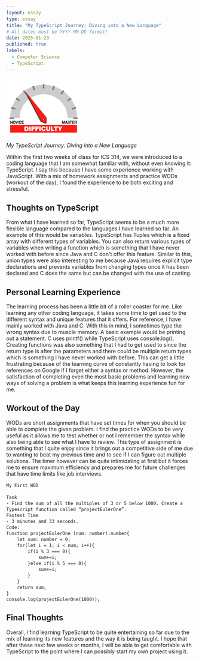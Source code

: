 ```yaml
---
layout: essay
type: essay
title: "My TypeScript Journey: Diving into a New Language"
# All dates must be YYYY-MM-DD format!
date: 2025-01-23
published: true
labels:
  - Computer Science
  - TypeScript
---
```


<img width="200px" class="rounded float-start pe-4" src="../img/difficulty/degree_difficulty.jpg">

*My TypeScript Journey: Diving into a New Language*

Within the first two weeks of class for ICS 314, we were introduced to a coding language that I am somewhat familiar with, without even knowing it: TypeScript. I say this because I have some experience working with JavaScript. With a mix of homework assignments and practice WODs (workout of the day), I found the experience to be both exciting and stressful. 

## Thoughts on TypeScript

From what I have learned so far, TypeScript seems to be a much more flexible language compared to the languages I have learned so far. An example of this would be variables. TypeScript has Tuples which is a fixed array with different types of variables. You can also return various types of variables when writing a function which is something that I have never worked with before since Java and C don't offer this feature. Similar to this, union types were also interesting to me because Java requires explicit type declarations and prevents variables from changing types once it has been declared and C does the same but can be changed with the use of casting. 

## Personal Learning Experience 

The learning process has been a little bit of a roller coaster for me. Like learning any other coding language, it takes some time to get used to the different syntax and unique features that it offers. For reference, I have mainly worked with Java and C. With this in mind, I sometimes type the wrong syntax due to muscle memory. A basic example would be printing out a statement. C uses printf() while TypeScript uses console.log(). Creating functions was also something that I had to get used to since the return type is after the parameters and there could be multiple return types which is something I have never worked with before. This can get a little frustrating because of the learning curve of constantly having to look for references on Google if I forget either a syntax or method. However, the satisfaction of completing even the most basic problems and learning new ways of solving a problem is what keeps this learning experience fun for me. 

## Workout of the Day 

WODs are short assignments that have set times for when you should be able to complete the given problem. I find the practice WODs to be very useful as it allows me to test whether or not I remember the syntax while also being able to see what I have to review. This type of assignment is something that I quite enjoy since it brings out a competitive side of me due to wanting to beat my previous time and to see if I can figure out multiple solutions. The timer however can be quite intimidating at first but it forces me to ensure maximum efficiency and prepares me for future challenges that have time limits like job interviews. 

```
My First WOD

Task
- Find the sum of all the multiples of 3 or 5 below 1000. Create a Typescript function called “projectEulerOne”.
Fastest Time
- 3 minutes amd 33 seconds.
Code:
function projectEulerOne (num: number):number{
    let sum: number = 0;
    for(let i = 1; i < num; i++){
        if(i % 3 === 0){
            sum+=i;
        }else if(i % 5 === 0){
            sum+=i;
        }
    }
    return sum;
}
console.log(projectEulerOne(1000));

```
## Final Thoughts

Overall, I find learning TypeScript to be quite entertaining so far due to the mix of learning its new features and the way it is being taught. I hope that after these next few weeks or months, I will be able to get comfortable with TypeScript to the point where I can possibly start my own project using it. 
